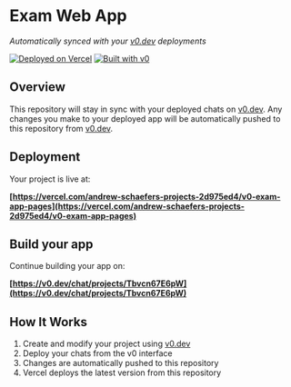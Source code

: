 # Exam Web App

*Automatically synced with your [v0.dev](https://v0.dev) deployments*

[![Deployed on Vercel](https://img.shields.io/badge/Deployed%20on-Vercel-black?style=for-the-badge&logo=vercel)](https://vercel.com/andrew-schaefers-projects-2d975ed4/v0-exam-app-pages)
[![Built with v0](https://img.shields.io/badge/Built%20with-v0.dev-black?style=for-the-badge)](https://v0.dev/chat/projects/Tbvcn67E6pW)

## Overview

This repository will stay in sync with your deployed chats on [v0.dev](https://v0.dev).
Any changes you make to your deployed app will be automatically pushed to this repository from [v0.dev](https://v0.dev).

## Deployment

Your project is live at:

**[https://vercel.com/andrew-schaefers-projects-2d975ed4/v0-exam-app-pages](https://vercel.com/andrew-schaefers-projects-2d975ed4/v0-exam-app-pages)**

## Build your app

Continue building your app on:

**[https://v0.dev/chat/projects/Tbvcn67E6pW](https://v0.dev/chat/projects/Tbvcn67E6pW)**

## How It Works

1. Create and modify your project using [v0.dev](https://v0.dev)
2. Deploy your chats from the v0 interface
3. Changes are automatically pushed to this repository
4. Vercel deploys the latest version from this repository

